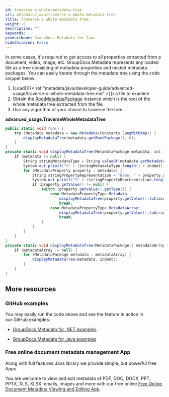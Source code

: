 ```yaml
---
id: traverse-a-whole-metadata-tree
url: metadata/java/traverse-a-whole-metadata-tree
title: Traverse a whole metadata tree
weight: 6
description: ""
keywords: 
productName: GroupDocs.Metadata for Java
hideChildren: False
---
```

In some cases, it's required to get access to all properties extracted from a document, video, image, etc. GroupDocs.Metadata represents any loaded file as a tree consisting of metadata properties and nested metadata packages. You can easily iterate through the metadata tree using the code snippet below:

1.  [Load]({{< ref "metadata/java/developer-guide/advanced-usage/traverse-a-whole-metadata-tree.md" >}}) a file to examine
2.  Obtain the [RootMetadataPackage](https://apireference.groupdocs.com/metadata/java/com.groupdocs.metadata.core/RootMetadataPackage) instance which is the root of the whole metadata tree extracted from the file
3.  Use any algorithm of your choice to traverse the tree.

**advanced\_usage.TraverseWholeMetadataTree**

```csharp
public static void run() {
	try (Metadata metadata = new Metadata(Constants.JpegWithXmp)) {
		displayMetadataTree(metadata.getRootPackage(), 0);
	}
}
private static void displayMetadataTree(MetadataPackage metadata, int indent) {
	if (metadata != null) {
		String stringMetadataType = String.valueOf(metadata.getMetadataType());
		System.out.printf("%" + (stringMetadataType.length() + indent) + "s%n", stringMetadataType);
		for (MetadataProperty property : metadata) {
			String stringPropertyRepresentation = "Name: " + property.getName() + ", Value: " + property.getValue();
			System.out.printf("%" + (stringPropertyRepresentation.length() + indent + 1) + "s%n", stringPropertyRepresentation);
			if (property.getValue() != null) {
				switch (property.getValue().getType()) {
					case MetadataPropertyType.Metadata:
						displayMetadataTree(property.getValue().toClass(MetadataPackage.class), indent + 2);
						break;
					case MetadataPropertyType.MetadataArray:
						displayMetadataTree(property.getValue().toArray(MetadataPackage.class), indent + 2);
						break;
				}
			}
		}
	}
}
private static void displayMetadataTree(MetadataPackage[] metadataArray, int indent) {
	if (metadataArray != null) {
		for (MetadataPackage metadata : metadataArray) {
			displayMetadataTree(metadata, indent);
		}
	}
}
```

## More resources

### GitHub examples

You may easily run the code above and see the feature in action in our GitHub examples:

*   [GroupDocs.Metadata for .NET examples](https://github.com/groupdocs-metadata/GroupDocs.Metadata-for-.NET)
    
*   [GroupDocs.Metadata for Java examples](https://github.com/groupdocs-metadata/GroupDocs.Metadata-for-Java)
    

### Free online document metadata management App

Along with full featured Java library we provide simple, but powerful free Apps.

You are welcome to view and edit metadata of PDF, DOC, DOCX, PPT, PPTX, XLS, XLSX, emails, images and more with our free online [Free Online Document Metadata Viewing and Editing App](https://products.groupdocs.app/metadata).
